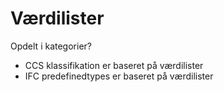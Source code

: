 # Værdilister

Opdelt i kategorier?

- CCS klassifikation er baseret på værdilister
- IFC predefinedtypes er baseret på værdilister
